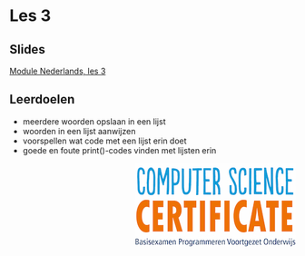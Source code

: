 # Les 3

## Slides

[Module Nederlands, les 3](https://slides.com/vhto/nederlands3)

## Leerdoelen

* meerdere woorden opslaan in een lijst
* woorden in een lijst aanwijzen
* voorspellen wat code met een lijst erin doet
* goede en foute print\(\)-codes vinden met lijsten erin

<img src="../../img/logoCSCert_10cm.jpg" align="right">